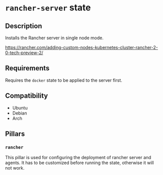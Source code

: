# `rancher-server` state

## Description

Installs the Rancher server in single node mode.

https://rancher.com/adding-custom-nodes-kubernetes-cluster-rancher-2-0-tech-preview-2/

## Requirements

Requires the `docker` state to be applied to the server first.

## Compatibility

- Ubuntu
- Debian
- Arch

## Pillars

### `rancher`

This pillar is used for configuring the deployment of rancher server and agents.
It has to be customized before running the state, otherwise it will not work. 
